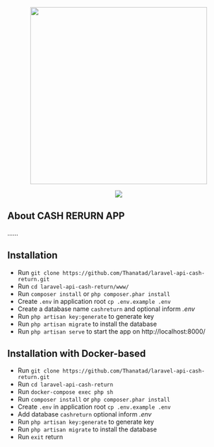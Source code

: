 <p align="center"><a href="https://laravel.com" target="_blank"><img src="https://raw.githubusercontent.com/laravel/art/master/logo-lockup/5%20SVG/2%20CMYK/1%20Full%20Color/laravel-logolockup-cmyk-red.svg" width="400"></a></p>

<p align="center"><img src="https://arogfaeit.gq/public/images/logo.png"></p>


## About CASH RERURN APP
......

## Installation

* Run `git clone https://github.com/Thanatad/laravel-api-cash-return.git`
* Run `cd laravel-api-cash-return/www/`
* Run `composer install` or `php composer.phar install`
* Create `.env` in application root `cp .env.example .env`
* Create a database name `cashreturn` and optional inform *.env*
* Run `php artisan key:generate` to generate key
* Run `php artisan migrate` to install the database
* Run `php artisan serve` to start the app on http://localhost:8000/

## Installation with Docker-based

* Run `git clone https://github.com/Thanatad/laravel-api-cash-return.git`
* Run `cd laravel-api-cash-return`
* Run `docker-compose exec php sh`
* Run `composer install` or `php composer.phar install`
* Create `.env` in application root `cp .env.example .env`
* Add database `cashreturn` optional inform *.env*
* Run `php artisan key:generate` to generate key
* Run `php artisan migrate` to install the database
* Run `exit` return
